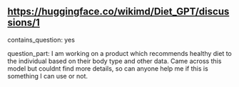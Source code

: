 ## https://huggingface.co/wikimd/Diet_GPT/discussions/1

contains_question: yes

question_part: I am working on a product which recommends healthy diet to the individual based on their body type and other data. Came across this model but couldnt find more details, so can anyone help me if this is something I can use or not.